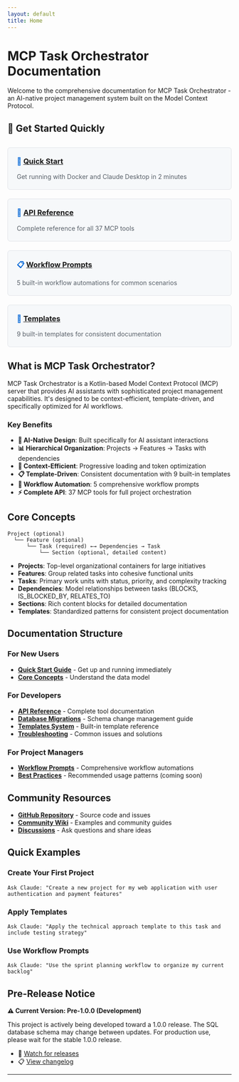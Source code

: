```yaml
---
layout: default
title: Home
---
```


# MCP Task Orchestrator Documentation

Welcome to the comprehensive documentation for MCP Task Orchestrator - an AI-native project management system built on the Model Context Protocol.

## 🚀 Get Started Quickly

<div class="grid-container">
  <div class="grid-item">
    <h3>📖 <a href="quick-start">Quick Start</a></h3>
    <p>Get running with Docker and Claude Desktop in 2 minutes</p>
  </div>
  <div class="grid-item">
    <h3>🔧 <a href="api-reference">API Reference</a></h3>
    <p>Complete reference for all 37 MCP tools</p>
  </div>
  <div class="grid-item">
    <h3>📋 <a href="workflow-prompts">Workflow Prompts</a></h3>
    <p>5 built-in workflow automations for common scenarios</p>
  </div>
  <div class="grid-item">
    <h3>📝 <a href="templates">Templates</a></h3>
    <p>9 built-in templates for consistent documentation</p>
  </div>
</div>

## What is MCP Task Orchestrator?

MCP Task Orchestrator is a Kotlin-based Model Context Protocol (MCP) server that provides AI assistants with sophisticated project management capabilities. It's designed to be context-efficient, template-driven, and specifically optimized for AI workflows.

### Key Benefits

- **🤖 AI-Native Design**: Built specifically for AI assistant interactions
- **📊 Hierarchical Organization**: Projects → Features → Tasks with dependencies  
- **🎯 Context-Efficient**: Progressive loading and token optimization
- **📋 Template-Driven**: Consistent documentation with 9 built-in templates
- **🔄 Workflow Automation**: 5 comprehensive workflow prompts
- **⚡ Complete API**: 37 MCP tools for full project orchestration

## Core Concepts

```
Project (optional)
  └── Feature (optional)
      └── Task (required) ←→ Dependencies → Task
          └── Section (optional, detailed content)
```

- **Projects**: Top-level organizational containers for large initiatives
- **Features**: Group related tasks into cohesive functional units
- **Tasks**: Primary work units with status, priority, and complexity tracking
- **Dependencies**: Model relationships between tasks (BLOCKS, IS_BLOCKED_BY, RELATES_TO)
- **Sections**: Rich content blocks for detailed documentation
- **Templates**: Standardized patterns for consistent project documentation

## Documentation Structure

### For New Users
- **[Quick Start Guide](quick-start)** - Get up and running immediately
- **[Core Concepts](#core-concepts)** - Understand the data model

### For Developers  
- **[API Reference](api-reference)** - Complete tool documentation
- **[Database Migrations](database-migrations)** - Schema change management guide
- **[Templates System](templates)** - Built-in template reference
- **[Troubleshooting](troubleshooting)** - Common issues and solutions

### For Project Managers
- **[Workflow Prompts](workflow-prompts)** - Comprehensive workflow automations
- **[Best Practices](#)** - Recommended usage patterns (coming soon)

## Community Resources

- **[GitHub Repository](https://github.com/jpicklyk/task-orchestrator)** - Source code and issues
- **[Community Wiki](https://github.com/jpicklyk/task-orchestrator/wiki)** - Examples and community guides
- **[Discussions](https://github.com/jpicklyk/task-orchestrator/discussions)** - Ask questions and share ideas

## Quick Examples

### Create Your First Project
```
Ask Claude: "Create a new project for my web application with user authentication and payment features"
```

### Apply Templates
```
Ask Claude: "Apply the technical approach template to this task and include testing strategy"
```

### Use Workflow Prompts
```
Ask Claude: "Use the sprint planning workflow to organize my current backlog"
```

## Pre-Release Notice

**⚠️ Current Version: Pre-1.0.0 (Development)**

This project is actively being developed toward a 1.0.0 release. The SQL database schema may change between updates. For production use, please wait for the stable 1.0.0 release.

- 🔔 [Watch for releases](https://github.com/jpicklyk/task-orchestrator/releases)
- 📋 [View changelog](https://github.com/jpicklyk/task-orchestrator/blob/main/CHANGELOG.md)

---

<style>
.grid-container {
  display: grid;
  grid-template-columns: repeat(auto-fit, minmax(250px, 1fr));
  gap: 20px;
  margin: 30px 0;
}

.grid-item {
  border: 1px solid #e1e4e8;
  border-radius: 6px;
  padding: 20px;
  background: #f6f8fa;
}

.grid-item h3 {
  margin-top: 0;
  color: #0366d6;
}

.grid-item p {
  margin-bottom: 0;
  color: #586069;
}
</style>